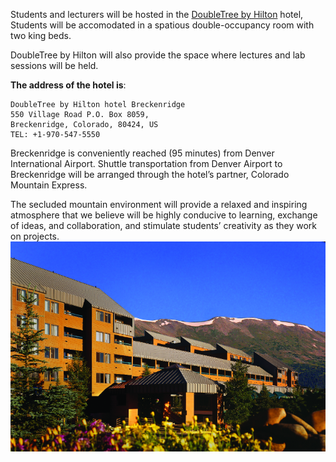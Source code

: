 Students and lecturers will be hosted in the [DoubleTree by Hilton](http://doubletree3.hilton.com/en/hotels/colorado/doubletree-by-hilton-hotel-breckenridge-QKBVRDT/index.html) hotel,
Students will be accomodated in a spatious double-occupancy room with two king beds.

DoubleTree by Hilton will also provide the space where lectures and lab sessions will be held.

**The address of the hotel is**:
```
DoubleTree by Hilton hotel Breckenridge
550 Village Road P.O. Box 8059,
Breckenridge, Colorado, 80424, US
TEL: +1-970-547-5550
```

Breckenridge is conveniently reached (95 minutes) from Denver International Airport. Shuttle transportation from Denver Airport
to Breckenridge will be arranged through the hotel’s partner, Colorado Mountain Express.

The secluded mountain environment will provide a relaxed and inspiring atmosphere that we believe will be highly conducive to learning,
exchange of ideas, and collaboration, and stimulate students’ creativity as they work on projects.
![alt text](images/DoubleTree_Exterior_Summer.png "The DoubleTree Breckenridge in the summer")

